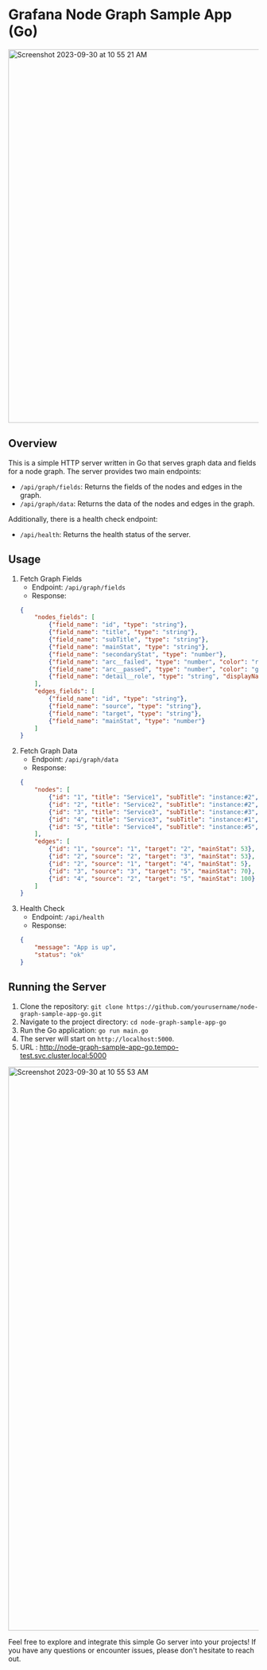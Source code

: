 # Grafana Node Graph Sample App (Go)

<img width="751" alt="Screenshot 2023-09-30 at 10 55 21 AM" src="https://github.com/sivadeepN/grafana-node-graph-api-sample-go-app/assets/22883726/5d7e6026-be27-40c5-942c-ad82d9a0e946">



## Overview
This is a simple HTTP server written in Go that serves graph data and fields for a node graph. The server provides two main endpoints:

- `/api/graph/fields`: Returns the fields of the nodes and edges in the graph.
- `/api/graph/data`: Returns the data of the nodes and edges in the graph.

Additionally, there is a health check endpoint:

- `/api/health`: Returns the health status of the server.

## Usage
1. Fetch Graph Fields
     - Endpoint: `/api/graph/fields`
     - Response: 
     ```json
     {
         "nodes_fields": [
             {"field_name": "id", "type": "string"},
             {"field_name": "title", "type": "string"},
             {"field_name": "subTitle", "type": "string"},
             {"field_name": "mainStat", "type": "string"},
             {"field_name": "secondaryStat", "type": "number"},
             {"field_name": "arc__failed", "type": "number", "color": "red", "displayName": "Failed"},
             {"field_name": "arc__passed", "type": "number", "color": "green", "displayName": "Passed"},
             {"field_name": "detail__role", "type": "string", "displayName": "Role"}
         ],
         "edges_fields": [
             {"field_name": "id", "type": "string"},
             {"field_name": "source", "type": "string"},
             {"field_name": "target", "type": "string"},
             {"field_name": "mainStat", "type": "number"}
         ]
     }
     ```
2. Fetch Graph Data
     - Endpoint: `/api/graph/data`
     - Response:
     ```json
     {
         "nodes": [
             {"id": "1", "title": "Service1", "subTitle": "instance:#2", "detail__role": "load", "arc__failed": 0.7, "arc__passed": 0.3, "mainStat": "qaz"},
             {"id": "2", "title": "Service2", "subTitle": "instance:#2", "detail__role": "transform", "arc__failed": 0.5, "arc__passed": 0.5, "mainStat": "qaz"},
             {"id": "3", "title": "Service3", "subTitle": "instance:#3", "detail__role": "extract", "arc__failed": 0.3, "arc__passed": 0.7, "mainStat": "qaz"},
             {"id": "4", "title": "Service3", "subTitle": "instance:#1", "detail__role": "transform", "arc__failed": 0.5, "arc__passed": 0.5, "mainStat": "qaz"},
             {"id": "5", "title": "Service4", "subTitle": "instance:#5", "detail__role": "transform", "arc__failed": 0.5, "arc__passed": 0.5, "mainStat": "qaz"}
         ],
         "edges": [
             {"id": "1", "source": "1", "target": "2", "mainStat": 53},
             {"id": "2", "source": "2", "target": "3", "mainStat": 53},
             {"id": "2", "source": "1", "target": "4", "mainStat": 5},
             {"id": "3", "source": "3", "target": "5", "mainStat": 70},
             {"id": "4", "source": "2", "target": "5", "mainStat": 100}
         ]
     }
     ```
3. Health Check
     - Endpoint: `/api/health`
     - Response:
     ```json
     {
         "message": "App is up",
         "status": "ok"
     }
     ```
     

## Running the Server
1. Clone the repository: `git clone https://github.com/yourusername/node-graph-sample-app-go.git`
2. Navigate to the project directory: `cd node-graph-sample-app-go`
3. Run the Go application: `go run main.go`
4. The server will start on `http://localhost:5000`.
5. URL : http://node-graph-sample-app-go.tempo-test.svc.cluster.local:5000
<img width="1134" alt="Screenshot 2023-09-30 at 10 55 53 AM" src="https://github.com/sivadeepN/grafana-node-graph-api-sample-go-app/assets/22883726/8589404b-4595-4959-9934-cfb6411c3886">

Feel free to explore and integrate this simple Go server into your projects! If you have any questions or encounter issues, please don't hesitate to reach out.
